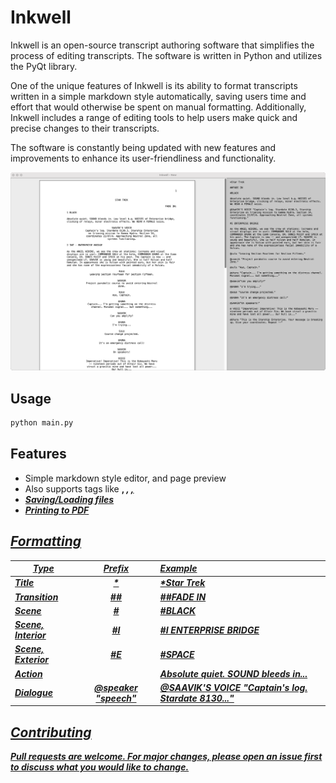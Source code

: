 # Inkwell

Inkwell is an open-source transcript authoring software that simplifies the process of editing transcripts. The software is written in Python and utilizes the PyQt library.

One of the unique features of Inkwell is its ability to format transcripts written in a simple markdown style automatically, saving users time and effort that would otherwise be spent on manual formatting. Additionally, Inkwell includes a range of editing tools to help users make quick and precise changes to their transcripts.

The software is constantly being updated with new features and improvements to enhance its user-friendliness and functionality. 

![Example](https://github.com/nichnet/movie-script/blob/master/example/example_1.png)


## Usage
```python
python main.py
```


## Features
- Simple markdown style editor, and page preview
- Also supports tags like <b>, <i>, <u>, <br>
- Saving/Loading files
- Printing to PDF


## Formatting

| Type | Prefix | Example |
| --- | :---: | :--- |
|Title|\*| \*Star Trek|
|Transition|##| ##FADE IN |
|Scene|#| #BLACK
|Scene, Interior |#I | #I ENTERPRISE BRIDGE
|Scene, Exterior |#E | #SPACE
|Action||Absolute quiet. SOUND bleeds in...|
|Dialogue|@speaker "speech"| @SAAVIK'S VOICE "Captain's log. Stardate 8130..." |


## Contributing
Pull requests are welcome. For major changes, please open an issue first to discuss what you would like to change.
